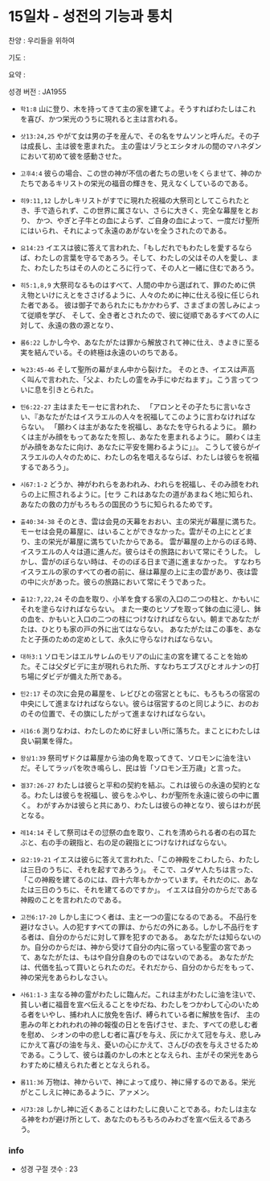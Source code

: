 # 15일차 - 성전의 기능과 통치

찬양 : 우리들을 위하여

기도 : 

요약 : 

성경 버전 : JA1955

- `학1:8` 山に登り、木を持ってきて主の家を建てよ。そうすればわたしはこれを喜び、かつ栄光のうちに現れると主は言われる。

- `삿13:24,25` やがて女は男の子を産んで、その名をサムソンと呼んだ。その子は成長し、主は彼を恵まれた。 主の霊はゾラとエシタオルの間のマハネダンにおいて初めて彼を感動させた。

- `고후4:4` 彼らの場合、この世の神が不信の者たちの思いをくらませて、神のかたちであるキリストの栄光の福音の輝きを、見えなくしているのである。

- `히9:11,12` しかしキリストがすでに現れた祝福の大祭司としてこられたとき、手で造られず、この世界に属さない、さらに大きく、完全な幕屋をとおり、 かつ、やぎと子牛との血によらず、ご自身の血によって、一度だけ聖所にはいられ、それによって永遠のあがないを全うされたのである。

- `요14:23` イエスは彼に答えて言われた、「もしだれでもわたしを愛するならば、わたしの言葉を守るであろう。そして、わたしの父はその人を愛し、また、わたしたちはその人のところに行って、その人と一緒に住むであろう。

- `히5:1,8,9` 大祭司なるものはすべて、人間の中から選ばれて、罪のために供え物といけにえとをささげるように、人々のために神に仕える役に任じられた者である。 彼は御子であられたにもかかわらず、さまざまの苦しみによって従順を学び、 そして、全き者とされたので、彼に従順であるすべての人に対して、永遠の救の源となり、

- `롬6:22` しかし今や、あなたがたは罪から解放されて神に仕え、きよきに至る実を結んでいる。その終極は永遠のいのちである。

- `눅23:45-46` そして聖所の幕がまん中から裂けた。 そのとき、イエスは声高く叫んで言われた、「父よ、わたしの霊をみ手にゆだねます」。こう言ってついに息を引きとられた。

- `민6:22-27` 主はまたモーセに言われた、 「アロンとその子たちに言いなさい、『あなたがたはイスラエルの人々を祝福してこのように言わなければならない。 「願わくは主があなたを祝福し、あなたを守られるように。 願わくは主がみ顔をもってあなたを照し、あなたを恵まれるように。 願わくは主がみ顔をあなたに向け、あなたに平安を賜わるように」』。 こうして彼らがイスラエルの人々のために、わたしの名を唱えるならば、わたしは彼らを祝福するであろう」。

- `시67:1-2` どうか、神がわれらをあわれみ、われらを祝福し、そのみ顔をわれらの上に照されるように。[セラ これはあなたの道があまねく地に知られ、あなたの救の力がもろもろの国民のうちに知られるためです。

- `출40:34-38` そのとき、雲は会見の天幕をおおい、主の栄光が幕屋に満ちた。 モーセは会見の幕屋に、はいることができなかった。雲がその上にとどまり、主の栄光が幕屋に満ちていたからである。 雲が幕屋の上からのぼる時、イスラエルの人々は道に進んだ。彼らはその旅路において常にそうした。 しかし、雲がのぼらない時は、そののぼる日まで道に進まなかった。 すなわちイスラエルの家のすべての者の前に、昼は幕屋の上に主の雲があり、夜は雲の中に火があった。彼らの旅路において常にそうであった。

- `출12:7,22,24` その血を取り、小羊を食する家の入口の二つの柱と、かもいにそれを塗らなければならない。 また一束のヒソプを取って鉢の血に浸し、鉢の血を、かもいと入口の二つの柱につけなければならない。朝まであなたがたは、ひとりも家の戸の外に出てはならない。 あなたがたはこの事を、あなたと子孫のための定めとして、永久に守らなければならない。

- `대하3:1` ソロモンはエルサレムのモリアの山に主の宮を建てることを始めた。そこは父ダビデに主が現れられた所、すなわちエブスびとオルナンの打ち場にダビデが備えた所である。

- `민2:17` その次に会見の幕屋を、レビびとの宿営とともに、もろもろの宿営の中央にして進まなければならない。彼らは宿営するのと同じように、おのおのその位置で、その旗にしたがって進まなければならない。

- `시16:6` 測りなわは、わたしのために好ましい所に落ちた。まことにわたしは良い嗣業を得た。

- `왕상1:39` 祭司ザドクは幕屋から油の角を取ってきて、ソロモンに油を注いだ。そしてラッパを吹き鳴らし、民は皆「ソロモン王万歳」と言った。

- `겔37:26-27` わたしは彼らと平和の契約を結ぶ。これは彼らの永遠の契約となる。わたしは彼らを祝福し、彼らをふやし、わが聖所を永遠に彼らの中に置く。 わがすみかは彼らと共にあり、わたしは彼らの神となり、彼らはわが民となる。

- `레14:14` そして祭司はその愆祭の血を取り、これを清められる者の右の耳たぶと、右の手の親指と、右の足の親指とにつけなければならない。

- `요2:19-21` イエスは彼らに答えて言われた、「この神殿をこわしたら、わたしは三日のうちに、それを起すであろう」。 そこで、ユダヤ人たちは言った、「この神殿を建てるのには、四十六年もかかっています。それだのに、あなたは三日のうちに、それを建てるのですか」。 イエスは自分のからだである神殿のことを言われたのである。

- `고전6:17-20` しかし主につく者は、主と一つの霊になるのである。 不品行を避けなさい。人の犯すすべての罪は、からだの外にある。しかし不品行をする者は、自分のからだに対して罪を犯すのである。 あなたがたは知らないのか。自分のからだは、神から受けて自分の内に宿っている聖霊の宮であって、あなたがたは、もはや自分自身のものではないのである。 あなたがたは、代価を払って買いとられたのだ。それだから、自分のからだをもって、神の栄光をあらわしなさい。

- `사61:1-3` 主なる神の霊がわたしに臨んだ。これは主がわたしに油を注いで、貧しい者に福音を宣べ伝えることをゆだね、わたしをつかわして心のいためる者をいやし、捕われ人に放免を告げ、縛られている者に解放を告げ、 主の恵みの年とわれわれの神の報復の日とを告げさせ、また、すべての悲しむ者を慰め、 シオンの中の悲しむ者に喜びを与え、灰にかえて冠を与え、悲しみにかえて喜びの油を与え、憂いの心にかえて、さんびの衣を与えさせるためである。こうして、彼らは義のかしの木ととなえられ、主がその栄光をあらわすために植えられた者ととなえられる。

- `롬11:36` 万物は、神からいで、神によって成り、神に帰するのである。栄光がとこしえに神にあるように、アァメン。

- `시73:28` しかし神に近くあることはわたしに良いことである。わたしは主なる神をわが避け所として、あなたのもろもろのみわざを宣べ伝えるであろう。

### info

- 성경 구절 갯수 : 23